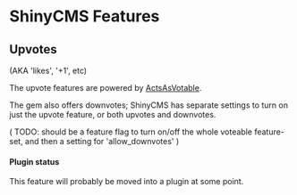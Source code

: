 # ShinyCMS Features

## Upvotes

(AKA 'likes', '+1', etc)

The upvote features are powered by [ActsAsVotable](https://github.com/ryanto/acts_as_votable#readme).

The gem also offers downvotes; ShinyCMS has separate settings to turn on just the upvote feature, or both upvotes and downvotes.

( TODO: should be a feature flag to turn on/off the whole voteable feature-set, and then a setting for 'allow_downvotes' )


#### Plugin status

This feature will probably be moved into a plugin at some point.
